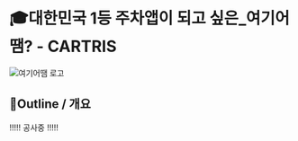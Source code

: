 # 🎓대한민국 1등 주차앱이 되고 싶은_여기어땜? - CARTRIS

![여기어땜 로고](https://user-images.githubusercontent.com/17983434/180908044-247790e2-4c9d-41c9-a164-87ea9823227b.PNG)


## 🧭Outline / 개요

!!!!! 공사중 !!!!!
